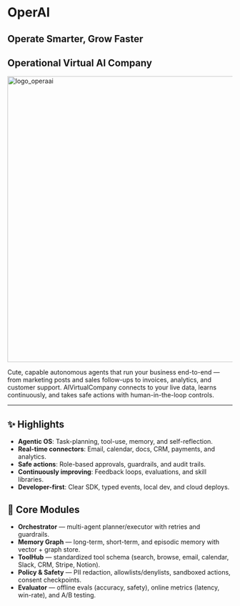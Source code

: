 # OperAI
## Operate Smarter, Grow Faster
## Operational Virtual AI Company

<img width="640" height="640" alt="logo_operaai" src="https://github.com/user-attachments/assets/599b6383-57e0-410e-89fe-14ef6f1d168b" />

Cute, capable autonomous agents that run your business end-to-end — from marketing posts and sales follow-ups to invoices, analytics, and customer support. AIVirtualCompany connects to your live data, learns continuously, and takes safe actions with human-in-the-loop controls.


---

## ✨ Highlights
- **Agentic OS**: Task-planning, tool-use, memory, and self-reflection.
- **Real-time connectors**: Email, calendar, docs, CRM, payments, and analytics.
- **Safe actions**: Role-based approvals, guardrails, and audit trails.
- **Continuously improving**: Feedback loops, evaluations, and skill libraries.
- **Developer-first**: Clear SDK, typed events, local dev, and cloud deploys.

## 🧩 Core Modules
- **Orchestrator** — multi-agent planner/executor with retries and guardrails.
- **Memory Graph** — long-term, short-term, and episodic memory with vector + graph store.
- **ToolHub** — standardized tool schema (search, browse, email, calendar, Slack, CRM, Stripe, Notion).
- **Policy & Safety** — PII redaction, allowlists/denylists, sandboxed actions, consent checkpoints.
- **Evaluator** — offline evals (accuracy, safety), online metrics (latency, win-rate), and A/B testing.
